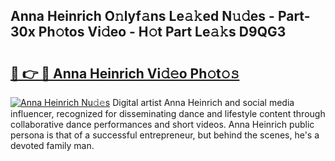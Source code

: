 ## Anna Heinrich O𝚗lyf𝚊ns Le𝚊𝚔ed N𝚞𝚍es - Part-30x Ph𝚘tos Vi𝚍eo - H𝚘t Part Le𝚊𝚔s D9QG3

# <h2><a href="http://hf7ndu7.feru.top/?c=Anna+Heinrich">🔗 👉 🔴 Anna Heinrich Vi𝚍𝚎o Ph𝚘t𝚘𝚜</a></h2>

[![Anna Heinrich Nu𝚍𝚎s](https://i.imgur.com/0TWrTi3.gif)](http://hf7ndu7.feru.top/?c=Anna+Heinrich)
Digital artist Anna Heinrich and social media influencer, recognized for disseminating dance and lifestyle content through collaborative dance performances and short videos. Anna Heinrich public persona is that of a successful entrepreneur, but behind the scenes, he's a devoted family man. 
